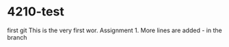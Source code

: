 # 4210-test
first git
This is the very first wor. Assignment 1.
More lines are added - in the branch
